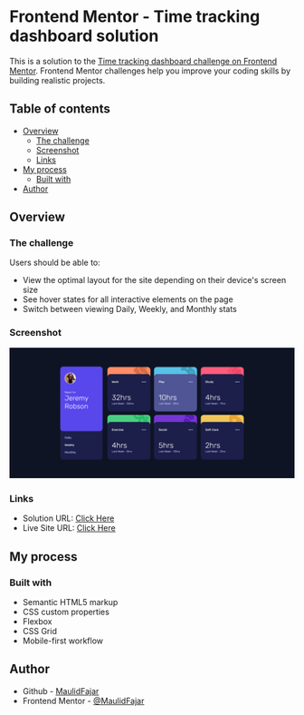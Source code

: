 # Frontend Mentor - Time tracking dashboard solution

This is a solution to the [Time tracking dashboard challenge on Frontend Mentor](https://www.frontendmentor.io/challenges/time-tracking-dashboard-UIQ7167Jw). Frontend Mentor challenges help you improve your coding skills by building realistic projects. 

## Table of contents

- [Overview](#overview)
  - [The challenge](#the-challenge)
  - [Screenshot](#screenshot)
  - [Links](#links)
- [My process](#my-process)
  - [Built with](#built-with)
- [Author](#author)

## Overview

### The challenge

Users should be able to:

- View the optimal layout for the site depending on their device's screen size
- See hover states for all interactive elements on the page
- Switch between viewing Daily, Weekly, and Monthly stats

### Screenshot

![](./Screenshot.png)


### Links

- Solution URL: [Click Here](https://github.com/MaulidFajar/time-tracking)
- Live Site URL: [Click Here](https://time-tracking-7hrw2mctn-maulidfajars-projects.vercel.app/)

## My process

### Built with

- Semantic HTML5 markup
- CSS custom properties
- Flexbox
- CSS Grid
- Mobile-first workflow

## Author

- Github - [MaulidFajar](https://www.github.com/MaulidFajar)
- Frontend Mentor - [@MaulidFajar](https://www.frontendmentor.io/profile/MaulidFajar)
